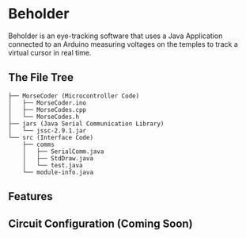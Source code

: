 # Beholder

Beholder is an eye-tracking software that uses a Java Application connected to an Arduino measuring voltages on the temples to track a virtual cursor in real time.

## The File Tree
```` 
├── MorseCoder (Microcontroller Code)
│   ├── MorseCoder.ino
│   ├── MorseCodes.cpp
│   └── MorseCodes.h
├── jars (Java Serial Communication Library)
│   └── jssc-2.9.1.jar
└── src (Interface Code)
    ├── comms
    │   ├── SerialComm.java
    │   ├── StdDraw.java
    │   └── test.java
    └── module-info.java
````

## Features


## Circuit Configuration (Coming Soon)

